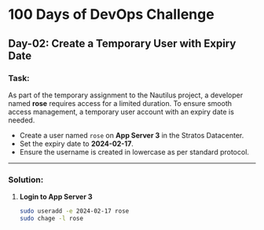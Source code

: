 # 100 Days of DevOps Challenge

## Day-02: Create a Temporary User with Expiry Date

### Task:
As part of the temporary assignment to the Nautilus project, a developer named **rose** requires access for a limited duration. To ensure smooth access management, a temporary user account with an expiry date is needed.  

- Create a user named `rose` on **App Server 3** in the Stratos Datacenter.  
- Set the expiry date to **2024-02-17**.  
- Ensure the username is created in lowercase as per standard protocol.

---

### Solution:

1. **Login to App Server 3**
   ```bash
   sudo useradd -e 2024-02-17 rose
   sudo chage -l rose
